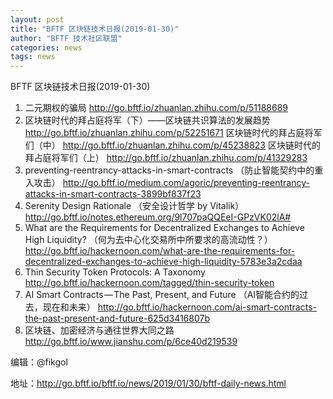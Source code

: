 ```yaml
---
layout: post
title: "BFTF 区块链技术日报(2019-01-30)"
author: "BFTF 技术社区联盟"
categories: news
tags: news
---
```


BFTF 区块链技术日报(2019-01-30)

1. 二元期权的骗局 <http://go.bftf.io/zhuanlan.zhihu.com/p/51188689>
2. 区块链时代的拜占庭将军（下）——区块链共识算法的发展趋势 <http://go.bftf.io/zhuanlan.zhihu.com/p/52251671> 区块链时代的拜占庭将军们（中） <http://go.bftf.io/zhuanlan.zhihu.com/p/45238823>  区块链时代的拜占庭将军们（上） <http://go.bftf.io/zhuanlan.zhihu.com/p/41329283>
3. preventing-reentrancy-attacks-in-smart-contracts （防止智能契约中的重入攻击） <http://go.bftf.io/medium.com/agoric/preventing-reentrancy-attacks-in-smart-contracts-3899bf837f23>
4. Serenity Design Rationale （安全设计哲学 by Vitalik） <http://go.bftf.io/notes.ethereum.org/9l707paQQEeI-GPzVK02lA#>
5. What are the Requirements for Decentralized Exchanges to Achieve High Liquidity? （何为去中心化交易所中所要求的高流动性？） <http://go.bftf.io/hackernoon.com/what-are-the-requirements-for-decentralized-exchanges-to-achieve-high-liquidity-5783e3a2cdaa>
6. Thin Security Token Protocols: A Taxonomy <http://go.bftf.io/hackernoon.com/tagged/thin-security-token>
7. AI Smart Contracts — The Past, Present, and Future （AI智能合约的过去，现在和未来） <http://go.bftf.io/hackernoon.com/ai-smart-contracts-the-past-present-and-future-625d3416807b>
8. 区块链、加密经济与通往世界大同之路  <http://go.bftf.io/www.jianshu.com/p/6ce40d219539>

编辑：@fikgol

地址：http://go.bftf.io/bftf.io/news/2019/01/30/bftf-daily-news.html
